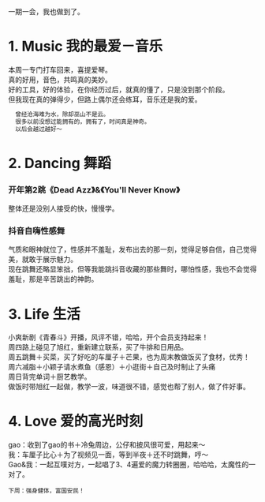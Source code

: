 一期一会，我也做到了。</br>
# 1. Music 我的最爱－音乐
本周一专门打车回来，喜提爱琴。</br>
真的好用，音色，共鸣真的美妙。</br>
好的工具，好的体验，在你经历过后，就真的懂了，只是没到那个阶段。</br>
但我现在真的弹得少，但路上偶尔还会练耳，音乐还是我的爱。</br>
```Java
  曾经沧海难为水，除却巫山不是云。
  很多以前没想过能拥有的，拥有了，时间真是神奇。
  以后会越过越好～
```

# 2. Dancing 舞蹈
### 开年第2跳《Dead Azz》&《You'll Never Know》
整体还是没别人接受的快，慢慢学。</br>
### 抖音自嗨性感舞
气质和眼神就位了，性感并不羞耻，发布出去的那一刻，觉得足够自信，自己觉得美，就敢于展示魅力。</br>
现在跳舞还略显笨拙，但等我能跳抖音收藏的那些舞时，哪怕性感，我也不会觉得羞耻，那是辛苦跳出的神韵。</br>

# 3. Life 生活
小爽新剧《青春斗》开播，风评不错，哈哈，开个会员支持起来！</br>
周四路上碰见了旭红，重新建立联系，买了牛排和日用品。</br>
周五跳舞＋买菜，买了好吃的车厘子＋芒果，也为周末教做饭买了食材，优秀！</br>
周六减脂＋小颖子请水煮鱼（感恩）＋小逛街＋自己及时制止了头痛</br>
周日背完单词＋厨艺教学。</br>
做饭时带旭红一起做，教学一波，味道很不错，感觉也帮了别人，做了件好事。</br>

# 4. Love 爱的高光时刻
gao：收到了gao的书＋冷兔周边，公仔和披风很可爱，用起来～</br>
我：车厘子比心＋为了视频见一面，等到半夜＋还不时跳舞，哼～</br>
Gao&我：一起互噗对方，一起唱了3、4遍爱的魔力转圈圈，哈哈哈，太魔性的一对了。</br>

```
下周：强身健体，富国安民！
```
